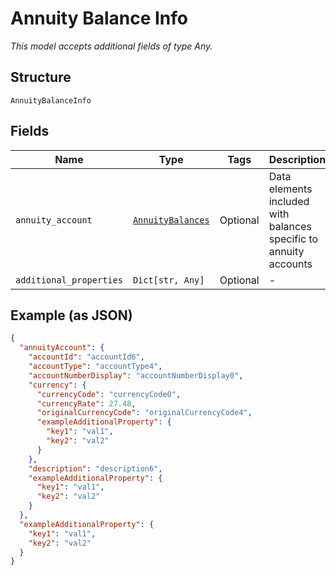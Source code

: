 
# Annuity Balance Info

*This model accepts additional fields of type Any.*

## Structure

`AnnuityBalanceInfo`

## Fields

| Name | Type | Tags | Description |
|  --- | --- | --- | --- |
| `annuity_account` | [`AnnuityBalances`](../../doc/models/annuity-balances.md) | Optional | Data elements included with balances specific to annuity accounts |
| `additional_properties` | `Dict[str, Any]` | Optional | - |

## Example (as JSON)

```json
{
  "annuityAccount": {
    "accountId": "accountId6",
    "accountType": "accountType4",
    "accountNumberDisplay": "accountNumberDisplay0",
    "currency": {
      "currencyCode": "currencyCode0",
      "currencyRate": 27.48,
      "originalCurrencyCode": "originalCurrencyCode4",
      "exampleAdditionalProperty": {
        "key1": "val1",
        "key2": "val2"
      }
    },
    "description": "description6",
    "exampleAdditionalProperty": {
      "key1": "val1",
      "key2": "val2"
    }
  },
  "exampleAdditionalProperty": {
    "key1": "val1",
    "key2": "val2"
  }
}
```

